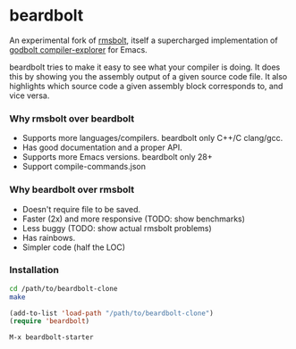 
# beardbolt

An experimental fork of [rmsbolt](https://gitlab.com/jgkamat/rmsbolt),
itself a supercharged implementation of [godbolt
compiler-explorer](https://github.com/mattgodbolt/compiler-explorer)
for Emacs.

beardbolt tries to make it easy to see what your compiler is doing.
It does this by showing you the assembly output of a given source code
file.  It also highlights which source code a given assembly block
corresponds to, and vice versa.

### Why rmsbolt over beardbolt

- Supports more languages/compilers. beardbolt only C++/C clang/gcc.
- Has good documentation and a proper API.
- Supports more Emacs versions.  beardbolt only 28+
- Support compile-commands.json

### Why beardbolt over rmsbolt

- Doesn't require file to be saved.
- Faster (2x) and more responsive (TODO: show benchmarks)
- Less buggy (TODO: show actual rmsbolt problems)
- Has rainbows.
- Simpler code (half the LOC)

### Installation

```sh
cd /path/to/beardbolt-clone
make
```

```lisp
(add-to-list 'load-path "/path/to/beardbolt-clone")
(require 'beardbolt)
```

```
M-x beardbolt-starter
```
